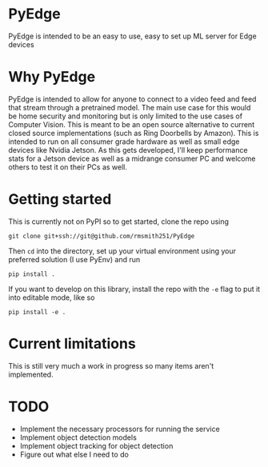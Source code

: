 # PyEdge
PyEdge is intended to be an easy to use, easy to set up ML server for Edge devices

# Why PyEdge
PyEdge is intended to allow for anyone to connect to a video feed and feed that stream through a pretrained model. The main use case for this would be home security and monitoring but is only limited to the use cases of Computer Vision. This is meant to be an open source alternative to current closed source implementations (such as Ring Doorbells by Amazon). This is intended to run on all consumer grade hardware as well as small edge devices like Nvidia Jetson. As this gets developed, I'll keep performance stats for a Jetson device as well as a midrange consumer PC and welcome others to test it on their PCs as well.

# Getting started
This is currently not on PyPI so to get started, clone the repo using
```
git clone git+ssh://git@github.com/rmsmith251/PyEdge
```
Then `cd` into the directory, set up your virtual environment using your preferred solution (I use PyEnv) and run
```
pip install .
```
If you want to develop on this library, install the repo with the `-e` flag to put it into editable mode, like so
```
pip install -e .
```

# Current limitations
This is still very much a work in progress so many items aren't implemented.

# TODO
- Implement the necessary processors for running the service
- Implement object detection models
- Implement object tracking for object detection
- Figure out what else I need to do